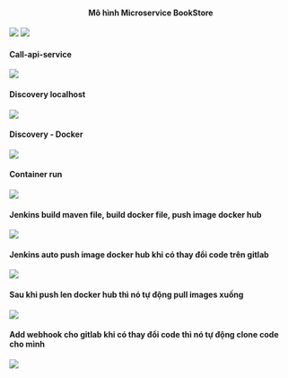 <h4 style="text-align: center">Mô hình Microservice BookStore</h4>
<img src="https://i.imgur.com/9h0eAki.jpeg">
<img src = "https://i.imgur.com/GMpYefS.jpeg"/>
<br/>
<h4>Call-api-service</h4>
<img src="https://i.imgur.com/nwvAr0q.jpeg">
<h4>Discovery localhost</h4>
<img src="https://i.imgur.com/BRHoHY3.png">
<h4>Discovery - Docker</h4>
<img src="https://i.imgur.com/5Gc2L55.png">
<h4>Container run</h4>
<img src="https://i.imgur.com/94m5cO9.png">
<h4>Jenkins build maven file, build docker file, push image docker hub</h4>
<img src="https://i.imgur.com/RMis8iR.png">
<h4>Jenkins auto push image docker hub khi có thay đổi code trên gitlab</h4>
<img src="https://i.imgur.com/6tAMeoz.png">
<h4>Sau khi push len docker hub thì nó tự động pull images xuống</h4>
<img src="https://i.imgur.com/AjEbEqF.png">
<h4>Add webhook cho gitlab khi có thay đổi code thì nó tự động clone code cho mình</h4>
<img src="https://i.imgur.com/FK6z7c9.png">
